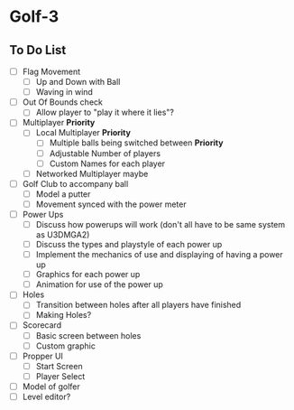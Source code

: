 # Golf-3

## To Do List
- [ ] Flag Movement
  - [ ] Up and Down with Ball
  - [ ] Waving in wind
- [ ] Out Of Bounds check
  - [ ] Allow player to "play it where it lies"?
- [ ] Multiplayer **Priority**
  - [ ] Local Multiplayer **Priority**
    - [ ] Multiple balls being switched between **Priority**
    - [ ] Adjustable Number of players
    - [ ] Custom Names for each player
  - [ ] Networked Multiplayer maybe
- [ ] Golf Club to accompany ball
  - [ ] Model a putter
  - [ ] Movement synced with the power meter
- [ ] Power Ups
  - [ ] Discuss how powerups will work (don't all have to be same system as U3DMGA2)
  - [ ] Discuss the types and playstyle of each power up
  - [ ] Implement the mechanics of use and displaying of having a power up
  - [ ] Graphics for each power up
  - [ ] Animation for use of the power up
- [ ] Holes
  - [ ] Transition between holes after all players have finished
  - [ ] Making Holes?
- [ ] Scorecard
  - [ ] Basic screen between holes
  - [ ] Custom graphic
- [ ] Propper UI
  - [ ] Start Screen
  - [ ] Player Select
- [ ] Model of golfer
- [ ] Level editor?
